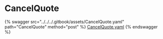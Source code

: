 # CancelQuote

{% swagger src="../../../.gitbook/assets/CancelQuote.yaml" path="CancelQuote" method="post" %}
[CancelQuote.yaml](../../../.gitbook/assets/CancelQuote.yaml)
{% endswagger %}

